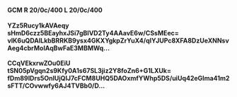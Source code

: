 #### GCM R 20/0c/400 L 20/0c/400
**YZz5Rucy1kAVAeqy**<br/>**sHmD6czz5BEayhxJSi7gBlVD2Ty4AAavE6w/CSsMEec=**<br/>**vlK6uQDAlLkbBRRKB9ysx4GKXYgkpZrYuX4/qIYJUPc8XFA8DzUeXNNsvAeg4cbrMoIAqBwFaE3MBMWq...**<br/><br/>
**CCqVEkxrwZOu0EiU**<br/>**tSN05pVgqn2s9Kfy0A1s67SL3jiz2Y8foZn6+G1LXUk=**<br/>**fDm89IDrs5OnlUjQIJ7cFCM8UHQ5DAOxmfYWhp5DS/uiUq42eGlma41m2sFTT/COvwwfy6AJ4TVBb0/D...**